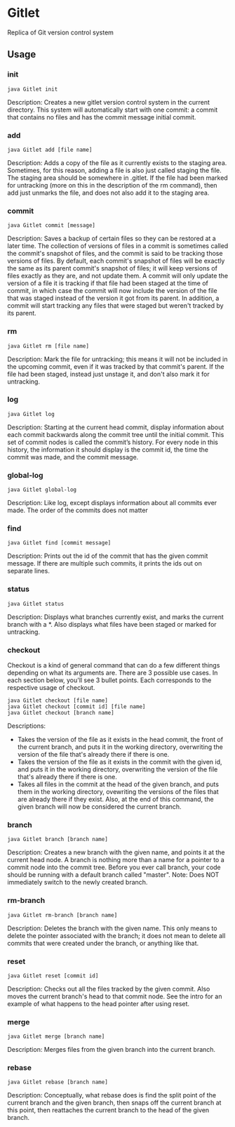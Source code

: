 # Gitlet

Replica of Git version control system

## Usage

### init

```
java Gitlet init
```

Description: Creates a new gitlet version control system in the current directory. This system will automatically start with one commit: a commit that contains no files and has the commit message initial commit.

### add

```
java Gitlet add [file name]
```

Description: Adds a copy of the file as it currently exists to the staging area. Sometimes, for this reason, adding a file is also just called staging the file. The staging area should be somewhere in .gitlet. If the file had been marked for untracking (more on this in the description of the rm command), then add just unmarks the file, and does not also add it to the staging area.

### commit

```
java Gitlet commit [message]
```

Description: Saves a backup of certain files so they can be restored at a later time. The collection of versions of files in a commit is sometimes called the commit's snapshot of files, and the commit is said to be tracking those versions of files. By default, each commit's snapshot of files will be exactly the same as its parent commit's snapshot of files; it will keep versions of files exactly as they are, and not update them. A commit will only update the version of a file it is tracking if that file had been staged at the time of commit, in which case the commit will now include the version of the file that was staged instead of the version it got from its parent. In addition, a commit will start tracking any files that were staged but weren't tracked by its parent.

### rm

```
java Gitlet rm [file name]
```

Description: Mark the file for untracking; this means it will not be included in the upcoming commit, even if it was tracked by that commit's parent. If the file had been staged, instead just unstage it, and don't also mark it for untracking.

### log

```
java Gitlet log
```

Description: Starting at the current head commit, display information about each commit backwards along the commit tree until the initial commit. This set of commit nodes is called the commit’s history. For every node in this history, the information it should display is the commit id, the time the commit was made, and the commit message.

### global-log

```
java Gitlet global-log
```

Description: Like log, except displays information about all commits ever made. The order of the commits does not matter

### find

```
java Gitlet find [commit message]
```

Description: Prints out the id of the commit that has the given commit message. If there are multiple such commits, it prints the ids out on separate lines.

### status

```
java Gitlet status
```

Description: Displays what branches currently exist, and marks the current branch with a \*. Also displays what files have been staged or marked for untracking.

### checkout

Checkout is a kind of general command that can do a few different things depending on what its arguments are. There are 3 possible use cases. In each section below, you'll see 3 bullet points. Each corresponds to the respective usage of checkout.

```
java Gitlet checkout [file name]
java Gitlet checkout [commit id] [file name]
java Gitlet checkout [branch name]
```

Descriptions:

- Takes the version of the file as it exists in the head commit, the front of the current branch, and puts it in the working directory, overwriting the version of the file that's already there if there is one.
- Takes the version of the file as it exists in the commit with the given id, and puts it in the working directory, overwriting the version of the file that's already there if there is one.
- Takes all files in the commit at the head of the given branch, and puts them in the working directory, ovewriting the versions of the files that are already there if they exist. Also, at the end of this command, the given branch will now be considered the current branch.

### branch

```
java Gitlet branch [branch name]
```

Description: Creates a new branch with the given name, and points it at the current head node. A branch is nothing more than a name for a pointer to a commit node into the commit tree. Before you ever call branch, your code should be running with a default branch called "master". Note: Does NOT immediately switch to the newly created branch.

### rm-branch

```
java Gitlet rm-branch [branch name]
```

Description: Deletes the branch with the given name. This only means to delete the pointer associated with the branch; it does not mean to delete all commits that were created under the branch, or anything like that.

### reset

```
java Gitlet reset [commit id]
```

Description: Checks out all the files tracked by the given commit. Also moves the current branch's head to that commit node. See the intro for an example of what happens to the head pointer after using reset.

### merge

```
java Gitlet merge [branch name]
```

Description: Merges files from the given branch into the current branch.

### rebase

```
java Gitlet rebase [branch name]
```

Description: Conceptually, what rebase does is find the split point of the current branch and the given branch, then snaps off the current branch at this point, then reattaches the current branch to the head of the given branch.
